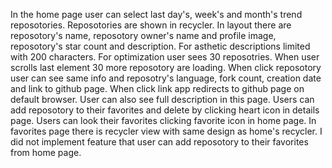 In the home page user can select last day's, week's and month's trend reposotories. Reposotories are shown in recycler. In layout there are reposotory's name, reposotory owner's name and profile image, reposotory's star 
count and description. For asthetic descriptions limited with 200 characters. For optimization user sees 30 reposotries. When user scrolls last element 30 more reposotory are loading. When click reposotory user can see same
info and reposotry's language, fork count, creation date and link to github page. When click link app redirects to github page on default browser. User can also see full description in this page. Users can add reposotory to
their favorites and delete by clicking heart icon in details page. Users can look their favorites clicking favorite icon in home page. In favorites page there is recycler view with same design as home's recycler. I did not
implement feature that user can add reposotory to their favorites from home page.
